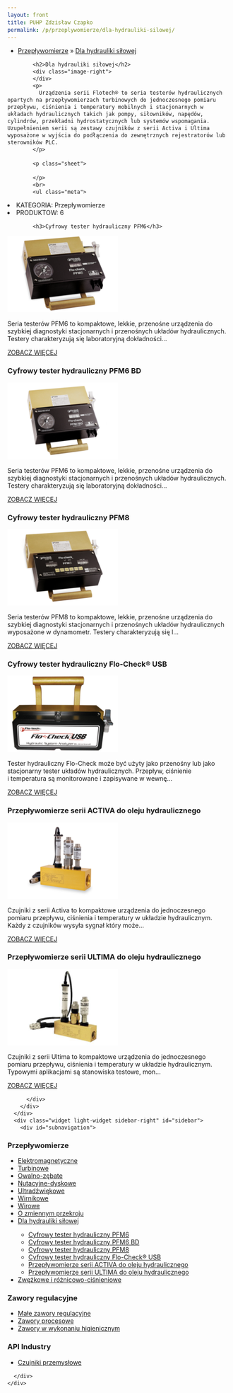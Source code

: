 ```yaml
---
layout: front
title: PUHP Zdzisław Czapko
permalink: /p/przeplywomierze/dla-hydrauliki-silowej/
---
```


<div id="content">
  <div class="wrapper-with-color-background">
    <div class="content-area-blog blog-background-sidebar-right">
      <div class="mainarea-left" id="mainarea">
        <div class="blogpost-blog3">
          <div class="post-content">
            <ul class="meta">
<li>
<a href="/p/przeplywomierze">Przepływomierze</a>
»
<a href="/p/przeplywomierze/dla-hydrauliki-silowej">Dla hydrauliki siłowej</a>
</li>
</ul>

            <h2>Dla hydrauliki siłowej</h2>
            <div class="image-right">
            </div>
            <p>
              Urządzenia serii Flotech® to seria testerów hydraulicznych opartych na przepływomierzach turbinowych do jednoczesnego pomiaru przepływu, ciśnienia i temperatury mobilnych i stacjonarnych w układach hydraulicznych takich jak pompy, siłowników, napędów, cylindrów, przekładni hydrostatycznych lub systemów wspomagania. Uzupełnieniem serii są zestawy czujników z serii Activa i Ultima wyposażone w wyjścia do podłączenia do zewnętrznych rejestratorów lub sterowników PLC.
            </p>
            
            <p class="sheet">
              
            </p>
            <br>
            <ul class="meta">
<li>
KATEGORIA:
Przepływomierze
</li>
<li>
PRODUKTOW:
6
</li>
</ul>

            <h3>Cyfrowy tester hydrauliczny PFM6</h3>
<span class="blog-img-wrapper">
<img alt="Hd_pmf6_4c" src="/assets/images/katalog_produktow/przeplywomierze/dla-hydrauliki-silowej/HD_PMF6_4C.png">

</span>
<p>
Seria testerów PFM6 to kompaktowe, lekkie, przenośne urządzenia do szybkiej diagnostyki stacjonarnych i&nbsp;przenośnych układów hydraulicznych. Testery charakteryzują się laboratoryjną dokładności...
</p>
<p class="separator">
<a class="more-link" href="/p/przeplywomierze/dla-hydrauliki-silowej/cyfrowy-tester-hydrauliczny-pfm6">
<span class="button-clear">ZOBACZ WIĘCEJ</span>
</a>

</p>
<h3>Cyfrowy tester hydrauliczny PFM6 BD</h3>
<span class="blog-img-wrapper">
<img alt="Hd_pmf6bd_4c" src="/assets/images/katalog_produktow/przeplywomierze/dla-hydrauliki-silowej/HD_PMF6BD_4C.png">

</span>
<p>
Seria testerów PFM6 to kompaktowe, lekkie, przenośne urządzenia do szybkiej diagnostyki stacjonarnych i&nbsp;przenośnych układów hydraulicznych. Testery charakteryzują się laboratoryjną dokładności...
</p>
<p class="separator">
<a class="more-link" href="/p/przeplywomierze/dla-hydrauliki-silowej/cyfrowy-tester-hydrauliczny-pfm6-bd">
<span class="button-clear">ZOBACZ WIĘCEJ</span>
</a>

</p>
<h3>Cyfrowy tester hydrauliczny PFM8</h3>
<span class="blog-img-wrapper">
<img alt="Hd_ft_pmf8_4c" src="/assets/images/katalog_produktow/przeplywomierze/dla-hydrauliki-silowej/HD_FT_PMF8_4C.png">

</span>
<p>
Seria testerów PFM8 to kompaktowe, lekkie, przenośne urządzenia do szybkiej diagnostyki stacjonarnych i&nbsp;przenośnych układów hydraulicznych wyposażone w dynamometr. Testery charakteryzują się l...
</p>
<p class="separator">
<a class="more-link" href="/p/przeplywomierze/dla-hydrauliki-silowej/cyfrowy-tester-hydrauliczny-pfm8">
<span class="button-clear">ZOBACZ WIĘCEJ</span>
</a>

</p>
<h3>Cyfrowy tester hydrauliczny Flo-Check® USB</h3>
<span class="blog-img-wrapper">
<img alt="Hd_flo-check_4c" src="/assets/images/katalog_produktow/przeplywomierze/dla-hydrauliki-silowej/HD_Flo-Check_4C.png">

</span>
<p>
Tester hydrauliczny Flo-Check może być użyty jako przenośny lub jako stacjonarny tester układów hydraulicznych. Przepływ, ciśnienie i&nbsp;temperatura są monitorowane i&nbsp;zapisywane w&nbsp;wewnę...
</p>
<p class="separator">
<a class="more-link" href="/p/przeplywomierze/dla-hydrauliki-silowej/cyfrowy-tester-hydrauliczny-flo-check-usb">
<span class="button-clear">ZOBACZ WIĘCEJ</span>
</a>

</p>
<h3>Przepływomierze serii ACTIVA do oleju hydraulicznego</h3>
<span class="blog-img-wrapper">
<img alt="Hd_ft_activa_4c" src="/assets/images/katalog_produktow/przeplywomierze/dla-hydrauliki-silowej/HD_FT_Activa_4C.png">

</span>
<p>
Czujniki z&nbsp;serii Activa to kompaktowe urządzenia do jednoczesnego pomiaru przepływu, ciśnienia i&nbsp;temperatury w&nbsp;układzie hydraulicznym. Każdy z&nbsp;czujników wysyła sygnał który może...
</p>
<p class="separator">
<a class="more-link" href="/p/przeplywomierze/dla-hydrauliki-silowej/przeplywomierze-serii-activa-do-oleju-hydraulicznego">
<span class="button-clear">ZOBACZ WIĘCEJ</span>
</a>

</p>
<h3>Przepływomierze serii ULTIMA do oleju hydraulicznego</h3>
<span class="blog-img-wrapper">
<img alt="Csm_ultima-sensor" src="/assets/images/katalog_produktow/przeplywomierze/dla-hydrauliki-silowej/csm_Ultima-Sensor.png">

</span>
<p>
Czujniki z&nbsp;serii Ultima to kompaktowe urządzenia do jednoczesnego pomiaru przepływu, ciśnienia i&nbsp;temperatury w&nbsp;układzie hydraulicznym. Typowymi aplikacjami są stanowiska testowe, mon...
</p>
<p class="separator">
<a class="more-link" href="/p/przeplywomierze/dla-hydrauliki-silowej/przeplywomierze-serii-ultima-do-oleju-hydraulicznego">
<span class="button-clear">ZOBACZ WIĘCEJ</span>
</a>

</p>

          </div>
        </div>
      </div>
      <div class="widget light-widget sidebar-right" id="sidebar">
        <div id="subnavigation">
<h3>Przepływomierze</h3>
<ul class="subcategories">
<li class="category"><a href="/p/przeplywomierze/elektromagnetyczne">Elektromagnetyczne</a></li>
<li class="category"><a href="/p/przeplywomierze/turbinowe">Turbinowe</a></li>
<li class="category"><a href="/p/przeplywomierze/owalno-zebate">Owalno-zębate</a></li>
<li class="category"><a href="/p/przeplywomierze/nutacyjne-dyskowe">Nutacyjne-dyskowe</a></li>
<li class="category"><a href="/p/przeplywomierze/ultradzwiekowe">Ultradźwiękowe</a></li>
<li class="category"><a href="/p/przeplywomierze/wirnikowe">Wirnikowe</a></li>
<li class="category"><a href="/p/przeplywomierze/wirowe">Wirowe</a></li>
<li class="category"><a href="/p/przeplywomierze/o-zmiennym-przekroju">O zmiennym przekroju</a></li>
<li class="category"><a href="/p/przeplywomierze/dla-hydrauliki-silowej">Dla hydrauliki siłowej</a></li>
<div class="light-widget">
<ul class="products">
<li class="product"><a href="/p/przeplywomierze/dla-hydrauliki-silowej/cyfrowy-tester-hydrauliczny-pfm6">Cyfrowy tester hydrauliczny PFM6</a></li>
<li class="product"><a href="/p/przeplywomierze/dla-hydrauliki-silowej/cyfrowy-tester-hydrauliczny-pfm6-bd">Cyfrowy tester hydrauliczny PFM6 BD</a></li>
<li class="product"><a href="/p/przeplywomierze/dla-hydrauliki-silowej/cyfrowy-tester-hydrauliczny-pfm8">Cyfrowy tester hydrauliczny PFM8</a></li>
<li class="product"><a href="/p/przeplywomierze/dla-hydrauliki-silowej/cyfrowy-tester-hydrauliczny-flo-check-usb">Cyfrowy tester hydrauliczny Flo-Check® USB</a></li>
<li class="product"><a href="/p/przeplywomierze/dla-hydrauliki-silowej/przeplywomierze-serii-activa-do-oleju-hydraulicznego">Przepływomierze serii ACTIVA do oleju hydraulicznego</a></li>
<li class="product"><a href="/p/przeplywomierze/dla-hydrauliki-silowej/przeplywomierze-serii-ultima-do-oleju-hydraulicznego">Przepływomierze serii ULTIMA do oleju hydraulicznego</a></li>
</ul>
</div>
<li class="category"><a href="/p/przeplywomierze/zwezkowe-i-roznicowo-cisnieniowe">Zwężkowe i różnicowo-ciśnieniowe</a></li>
</ul>
<h3>Zawory regulacyjne</h3>
<ul class="subcategories">
<li class="category"><a href="/p/zawory-regulacyjne/male-zawory-regulacyjne">Małe zawory regulacyjne</a></li>
<li class="category"><a href="/p/zawory-regulacyjne/zawory-procesowe">Zawory procesowe</a></li>
<li class="category"><a href="/p/zawory-regulacyjne/zawory-w-wykonaniu-higienicznym">Zawory w wykonaniu higienicznym</a></li>
</ul>
<h3>API Industry</h3>
<ul class="subcategories">
<li class="category"><a href="/p/api-industry/czujniki-przemyslowe">Czujniki przemysłowe</a></li>
</ul>
</div>

        
      </div>
    </div>
  </div>
</div>
